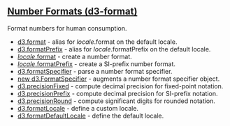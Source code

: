 ## [Number Formats (d3-format)](https://github.com/d3/d3-format/tree/v3.1.0)

Format numbers for human consumption.

- [d3.format](https://github.com/d3/d3-format/blob/v3.1.0/README.md#format) - alias for _locale_.format on the default locale.
- [d3.formatPrefix](https://github.com/d3/d3-format/blob/v3.1.0/README.md#formatPrefix) - alias for _locale_.formatPrefix on the default locale.
- [_locale_.format](https://github.com/d3/d3-format/blob/v3.1.0/README.md#locale_format) - create a number format.
- [_locale_.formatPrefix](https://github.com/d3/d3-format/blob/v3.1.0/README.md#locale_formatPrefix) - create a SI-prefix number format.
- [d3.formatSpecifier](https://github.com/d3/d3-format/blob/v3.1.0/README.md#formatSpecifier) - parse a number format specifier.
- [new d3.FormatSpecifier](https://github.com/d3/d3-format/blob/v3.1.0/README.md#FormatSpecifier) - augments a number format specifier object.
- [d3.precisionFixed](https://github.com/d3/d3-format/blob/v3.1.0/README.md#precisionFixed) - compute decimal precision for fixed-point notation.
- [d3.precisionPrefix](https://github.com/d3/d3-format/blob/v3.1.0/README.md#precisionPrefix) - compute decimal precision for SI-prefix notation.
- [d3.precisionRound](https://github.com/d3/d3-format/blob/v3.1.0/README.md#precisionRound) - compute significant digits for rounded notation.
- [d3.formatLocale](https://github.com/d3/d3-format/blob/v3.1.0/README.md#formatLocale) - define a custom locale.
- [d3.formatDefaultLocale](https://github.com/d3/d3-format/blob/v3.1.0/README.md#formatDefaultLocale) - define the default locale.
